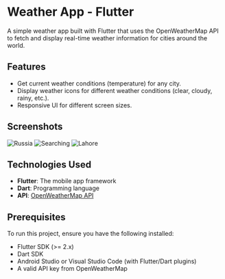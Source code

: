 # Weather App - Flutter

A simple weather app built with Flutter that uses the OpenWeatherMap API to fetch and display real-time weather information for cities around the world.

## Features

- Get current weather conditions (temperature) for any city.
- Display weather icons for different weather conditions (clear, cloudy, rainy, etc.).
- Responsive UI for different screen sizes.

## Screenshots
![Russia](https://github.com/user-attachments/assets/f8f82914-a0da-49f4-9a16-a41d2708d951)
![Searching](https://github.com/user-attachments/assets/8ba396ba-6e5d-4195-aec7-46a3b834353a)
![Lahore](https://github.com/user-attachments/assets/8145651f-f11a-41ba-9148-2052e59d68e2)



## Technologies Used

- **Flutter**: The mobile app framework
- **Dart**: Programming language
- **API**: [OpenWeatherMap API](https://openweathermap.org/)

## Prerequisites

To run this project, ensure you have the following installed:

- Flutter SDK (>= 2.x)
- Dart SDK
- Android Studio or Visual Studio Code (with Flutter/Dart plugins)
- A valid API key from OpenWeatherMap

